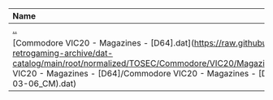 |Name|Size|
|:---|---:|
|[..](../index.html)|DIR|
|[Commodore VIC20 - Magazines - [D64].dat](https://raw.githubusercontent.com/open-retrogaming-archive/dat-catalog/main/root/normalized/TOSEC/Commodore/VIC20/Magazines/[D64]/Commodore VIC20 - Magazines - [D64]/Commodore VIC20 - Magazines - [D64] (TOSEC-v2013-03-06_CM).dat)|18369|
